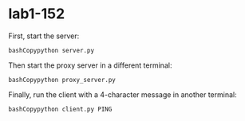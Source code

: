 # lab1-152

First, start the server:

```bashCopypython server.py```

Then start the proxy server in a different terminal:

```bashCopypython proxy_server.py```

Finally, run the client with a 4-character message in another terminal:

``` bashCopypython client.py PING ```

